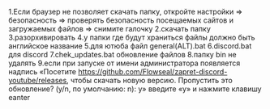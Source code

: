 1.Если браузер не позволяет скачать папку, откройте настройки => безопасность => проверять безопасность посещаемых сайтов и загружаемых файлов => снимите галочку
2.скачать папку
3.разорхивировать
4.у папки где будут храниться файлы должно быть английское название
5.для ютюба файл general(ALT).bat
6.discord.bat для discord
7.chek_updates.bat обновление файлов
8.папку bin не удалять
9.если при запуске от имени администратора появляется надпись «Посетите https://github.com/Flowseal/zapret-discord-youtube/releases, чтобы скачать новую версию. Пропустить это обновление? (y/n, по умолчанию: n): y» введите «y» и нажмите клавишу eanter

